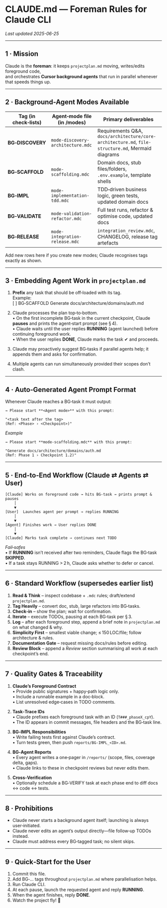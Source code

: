 # CLAUDE.md — Foreman Rules for Claude CLI
_Last updated 2025-06-25_

---

## 1 · Mission  
Claude is the **foreman**: it keeps `projectplan.md` moving, writes/edits foreground code,  
and orchestrates **Cursor background agents** that run in parallel whenever that speeds things up.

---

## 2 · Background-Agent Modes Available

| Tag (in check‑lists) | Agent‑mode file (in /modes)            | Primary deliverables |
|----------------------|-----------------------------------------|----------------------|
| **BG‑DISCOVERY**     | `mode-discovery-architecture.mdc`       | Requirements Q&A, `docs/architecture/core-architecture.md`, `file-structure.md`, Mermaid diagrams |
| **BG‑SCAFFOLD**      | `mode-scaffolding.mdc`                  | Domain docs, stub files/folders, `.env.example`, template shells |
| **BG‑IMPL**          | `mode-implementation-tdd.mdc`           | TDD‑driven business logic, green tests, updated domain docs |
| **BG‑VALIDATE**      | `mode-validation-refactor.mdc`          | Full test runs, refactor & optimise code, updated docs |
| **BG‑RELEASE**       | `mode-integration-release.mdc`          | `integration_review.mdc`, CHANGELOG, release tag artefacts |

Add new rows here if you create new modes; Claude recognises tags exactly as shown.

---

## 3 · Embedding Agent Work in `projectplan.md`

1. **Prefix** any task that should be off‑loaded with its tag.  
   Example:  
       [ ] BG‑SCAFFOLD Generate docs/architecture/domains/auth.md

2. Claude processes the plan top‑to‑bottom.  
   • On the first incomplete BG‑task in the current checkpoint, Claude **pauses** and prints the agent‑start prompt (see § 4).  
   • Claude waits until the user replies **RUNNING** (agent launched) before continuing foreground work.  
   • When the user replies **DONE**, Claude marks the task ✔︎ and proceeds.

3. Claude may proactively suggest BG‑tasks if parallel agents help; it appends them and asks for confirmation.

4. Multiple agents can run simultaneously provided their scopes don’t clash.

---

## 4 · Auto‑Generated Agent Prompt Format

Whenever Claude reaches a BG‑task it must output:

```
→ Please start **<Agent mode>** with this prompt:

"<task text after the tag>
(Ref: <Phase> › <Checkpoint>)"
```

*Example*

```
→ Please start **mode-scaffolding.mdc** with this prompt:

"Generate docs/architecture/domains/auth.md
(Ref: Phase 1 › Checkpoint 1.2)"
```

---

## 5 · End‑to‑End Workflow (Claude ⇄ Agents ⇄ User)

```
[Claude] Works on foreground code → hits BG‑task → prints prompt & pauses
    │
    ▼
[User]  Launches agent per prompt → replies RUNNING
    │
    ▼
[Agent] Finishes work → User replies DONE
    │
    ▼
[Claude] Marks task complete → continues next TODO
```

*Fail‑safes*  
• If **RUNNING** isn’t received after two reminders, Claude flags the BG‑task **SKIPPED**.  
• If a task stays RUNNING > 2 h, Claude asks whether to defer or cancel.

---

## 6 · Standard Workflow (supersedes earlier list)

1. **Read & Think** – inspect codebase + `.mdc` rules; draft/extend `projectplan.md`.  
2. **Tag Heavily** – convert doc, stub, large refactors into BG‑tasks.  
3. **Check‑in** – show the plan; wait for confirmation.  
4. **Iterate** – execute TODOs, pausing at each BG‑task per § 3.  
5. **Log** – after each foreground step, append a brief note in `projectplan.md` on what changed & why.  
6. **Simplicity First** – smallest viable change; ≤ 150 LOC/file; follow architecture & rules.  
7. **Documentation Gate** – request missing docs/rules before editing.  
8. **Review Block** – append a *Review* section summarising all work at each checkpoint’s end.

---

## 7 · Quality Gates & Traceability

1. **Claude’s Foreground Contract**  
   • Provide public signatures + happy‑path logic only.  
   • Include a runnable example in a doc‑block.  
   • List unresolved edge‑cases in TODO comments.

2. **Task‑Trace IDs**  
   • Claude prefixes each foreground task with an ID (`T###_phaseX_cpY`).  
   • The ID appears in commit messages, file headers and the BG‑task line.

3. **BG‑IMPL Responsibilities**  
   • Write failing tests first against Claude’s contract.  
   • Turn tests green, then push `reports/BG-IMPL_<ID>.md`.

4. **BG‑Agent Reports**  
   • Every agent writes a one‑pager in `/reports/` (scope, files, coverage delta, gaps).  
   • Claude links to these in checkpoint reviews but never edits them.

5. **Cross‑Verification**  
   • Optionally schedule a BG‑VERIFY task at each phase end to diff docs ↔ code ↔ tests.

---

## 8 · Prohibitions

* Claude never starts a background agent itself; launching is always user‑initiated.  
* Claude never edits an agent’s output directly—file follow‑up TODOs instead.  
* Claude must address every BG‑tagged task; no silent skips.

---

## 9 · Quick‑Start for the User

1. Commit this file.  
2. Add BG‑… tags throughout `projectplan.md` where parallelisation helps.  
3. Run Claude CLI.  
4. At each pause, launch the requested agent and reply **RUNNING**.  
5. When the agent finishes, reply **DONE**.  
6. Watch the project fly! 🚀
